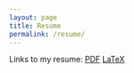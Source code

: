 ```yaml
---
layout: page
title: Resume
permalink: /resume/
---
```


Links to my resume: [PDF](/assets/pdf/resume.pdf) [LaTeX](/assets/zip/resume.zip)
